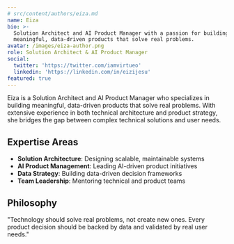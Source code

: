 ```yaml
---
# src/content/authors/eiza.md
name: Eiza
bio: >-
  Solution Architect and AI Product Manager with a passion for building
  meaningful, data-driven products that solve real problems.
avatar: /images/eiza-author.png
role: Solution Architect & AI Product Manager
social:
  twitter: 'https://twitter.com/iamvirtueo'
  linkedin: 'https://linkedin.com/in/eizijesu'
featured: true
---
```


Eiza is a Solution Architect and AI Product Manager who specializes in building meaningful, data-driven products that solve real problems. With extensive experience in both technical architecture and product strategy, she bridges the gap between complex technical solutions and user needs.

## Expertise Areas

* **Solution Architecture**: Designing scalable, maintainable systems
* **AI Product Management**: Leading AI-driven product initiatives
* **Data Strategy**: Building data-driven decision frameworks
* **Team Leadership**: Mentoring technical and product teams

## Philosophy

"Technology should solve real problems, not create new ones. Every product decision should be backed by data and validated by real user needs."